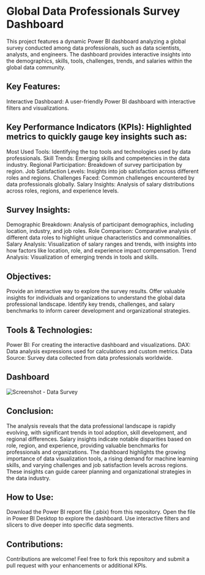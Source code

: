 # Global Data Professionals Survey Dashboard
This project features a dynamic Power BI dashboard analyzing a global survey conducted among data professionals, such as data scientists, analysts, and engineers. The dashboard provides interactive insights into the demographics, skills, tools, challenges, trends, and salaries within the global data community.

## Key Features:
Interactive Dashboard: A user-friendly Power BI dashboard with interactive filters and visualizations.
## Key Performance Indicators (KPIs): Highlighted metrics to quickly gauge key insights such as:
Most Used Tools: Identifying the top tools and technologies used by data professionals.
Skill Trends: Emerging skills and competencies in the data industry.
Regional Participation: Breakdown of survey participation by region.
Job Satisfaction Levels: Insights into job satisfaction across different roles and regions.
Challenges Faced: Common challenges encountered by data professionals globally.
Salary Insights: Analysis of salary distributions across roles, regions, and experience levels.
## Survey Insights:
Demographic Breakdown: Analysis of participant demographics, including location, industry, and job roles.
Role Comparison: Comparative analysis of different data roles to highlight unique characteristics and commonalities.
Salary Analysis: Visualization of salary ranges and trends, with insights into how factors like location, role, and experience impact compensation.
Trend Analysis: Visualization of emerging trends in tools and skills.
## Objectives:
Provide an interactive way to explore the survey results.
Offer valuable insights for individuals and organizations to understand the global data professional landscape.
Identify key trends, challenges, and salary benchmarks to inform career development and organizational strategies.
## Tools & Technologies:
Power BI: For creating the interactive dashboard and visualizations.
DAX: Data analysis expressions used for calculations and custom metrics.
Data Source: Survey data collected from data professionals worldwide.


## Dashboard
![Screenshot - Data Survey](https://github.com/user-attachments/assets/59f72674-9f93-4ba4-95b1-e84b59542f60)

## Conclusion:
The analysis reveals that the data professional landscape is rapidly evolving, with significant trends in tool adoption, skill development, and regional differences.
Salary insights indicate notable disparities based on role, region, and experience, providing valuable benchmarks for professionals and organizations. 
The dashboard highlights the growing importance of data visualization tools, a rising demand for machine learning skills, and varying challenges and job satisfaction levels across regions. These insights can guide career planning and organizational strategies in the data industry.

## How to Use:
Download the Power BI report file (.pbix) from this repository.
Open the file in Power BI Desktop to explore the dashboard.
Use interactive filters and slicers to dive deeper into specific data segments.
## Contributions:
Contributions are welcome! Feel free to fork this repository and submit a pull request with your enhancements or additional KPIs.

